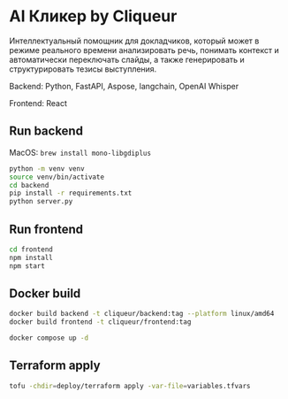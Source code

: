 # AI Кликер by Cliqueur

Интеллектуальный помощник для докладчиков, который может в режиме реального времени анализировать речь, понимать контекст и автоматически переключать слайды, а также генерировать и структурировать тезисы выступления.

Backend: Python, FastAPI, Aspose, langchain, OpenAI Whisper

Frontend: React

## Run backend

MacOS: `brew install mono-libgdiplus`

```bash
python -m venv venv
source venv/bin/activate
cd backend
pip install -r requirements.txt
python server.py
```

## Run frontend

```bash
cd frontend
npm install
npm start
```

## Docker build

```bash
docker build backend -t cliqueur/backend:tag --platform linux/amd64
docker build frontend -t cliqueur/frontend:tag

docker compose up -d
```

## Terraform apply

```bash
tofu -chdir=deploy/terraform apply -var-file=variables.tfvars
```